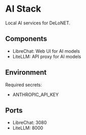 # AI Stack

Local AI services for DeLoNET.

## Components
- LibreChat: Web UI for AI models
- LiteLLM: API proxy for AI models

## Environment
Required secrets:
- ANTHROPIC_API_KEY

## Ports
- LibreChat: 3080
- LiteLLM: 8000
